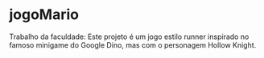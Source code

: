 # jogoMario
Trabalho da faculdade: Este projeto é um jogo estilo runner inspirado no famoso minigame do Google Dino, mas com o personagem Hollow Knight.
